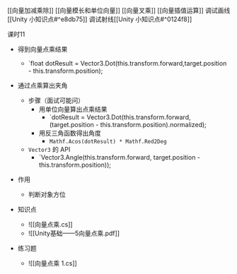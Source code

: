 
[[向量加减乘除]]
[[向量模长和单位向量]]
[[向量叉乘]]
[[向量插值运算]]
调试画线[[Unity 小知识点#^e8db75]]
调试射线[[Unity 小知识点#^0124f8]]

课时11

- 得到向量点乘结果
	- `float dotResult = Vector3.Dot(this.transform.forward,target.position - this.transform.position);
- 通过点乘算出夹角
	- 步骤（面试可能问）
		- 用单位向量算出点乘结果
			- `dotResult = Vector3.Dot(this.transform.forward, (target.position - this.transform.position).normalized);
		- 用反三角函数得出角度
			- `Mathf.Acos(dotResult) * Mathf.Red2Deg`
	- `Vector3` 的 API
		- `Vector3.Angle(this.transform.forward, target.position - this.transform.position));
- 作用
	- 判断对象方位

- 知识点
	- ![[向量点乘.cs]]
	- ![[Unity基础——5向量点乘.pdf]]

- 练习题
	- ![[向量点乘 1.cs]]
